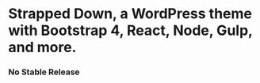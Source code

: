 # Strapped Down, a WordPress theme with Bootstrap 4, React, Node, Gulp, and more.


### No Stable Release



